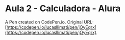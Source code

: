# Aula 2 - Calculadora - Alura

A Pen created on CodePen.io. Original URL: [https://codepen.io/lucasllimati/pen/jOyEqrx](https://codepen.io/lucasllimati/pen/jOyEqrx).


